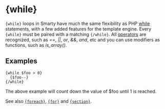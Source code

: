 # {while}

`{while}` loops in Smarty have much the same flexibility as PHP
[while](https://www.php.net/while) statements, with a few added features for
the template engine. Every `{while}` must be paired with a matching
`{/while}`. All [operators](../language-basic-syntax/language-syntax-operators.md) are recognized, such as *==*,
*\|\|*, *or*, *&&*, *and*, etc and you can use modifiers as functions, such as *is_array()*.

## Examples
```smarty
{while $foo > 0}
  {$foo--}
{/while}
```

The above example will count down the value of $foo until 1 is reached.

See also [`{foreach}`](./language-function-foreach.md),
[`{for}`](./language-function-for.md) and
[`{section}`](./language-function-section.md).
